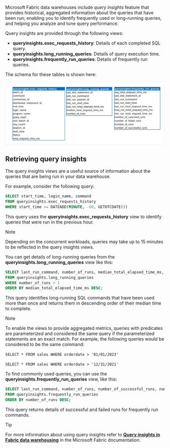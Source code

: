 Microsoft Fabric data warehouses include *query insights* feature that provides historical, aggregated information about the queries that have been run; enabling you to identify frequently used or long-running queries, and helping you analyze and tune query performance.

Query insights are provided through the following views:

- **queryinsights.exec_requests_history**: Details of each completed SQL query.
- **queryinsights.long_running_queries**: Details of query execution time.
- **queryinsights.frequently_run_queries**: Details of frequently run queries.

The schema for these tables is shown here:

![Diagram of query insights views.](../media/query-insights.png)

## Retrieving query insights

The query insights views are a useful source of information about the queries that are being run in your data warehouse.

For example, consider the following query:

```sql
SELECT start_time, login_name, command
FROM queryinsights.exec_requests_history 
WHERE start_time >= DATEADD(MINUTE, -60, GETUTCDATE())
```

This query uses the **queryinsights.exec_requests_history** view to identify queries that were run in the previous hour.

> [!NOTE]
> Depending on the concurrent workloads, queries may take up to 15 minutes to be reflected in the query insights views.

You can get details of long-running queries from the **queryinsights.long_running_queries** view like this:

```sql
SELECT last_run_command, number_of_runs, median_total_elapsed_time_ms, last_run_start_time
FROM queryinsights.long_running_queries
WHERE number_of_runs > 1
ORDER BY median_total_elapsed_time_ms DESC;
```

This query identifies long-running SQL commands that have been used more than once and returns them in descending order of their median time to complete.

> [!NOTE]
> To enable the views to provide aggregated metrics, queries with predicates are parameterized and considered the same query if the parameterized statements are an exact match. For example, the following queries would be considered to be the same command:
>
> `SELECT * FROM sales WHERE orderdate > '01/01/2023'`
>
> `SELECT * FROM sales WHERE orderdate > '12/31/2021'`

To find commonly used queries, you can use the **queryinsights.frequently_run_queries** view, like this:

```sql
SELECT last_run_command, number_of_runs, number_of_successful_runs, number_of_failed_runs
FROM queryinsights.frequently_run_queries
ORDER BY number_of_runs DESC;
```

This query returns details of successful and failed runs for frequently run commands.

> [!TIP]
> For more information about using query insights refer to **[Query insights in Fabric data warehousing](/fabric/data-warehouse/query-insights)** in the Microsoft Fabric documentation.
